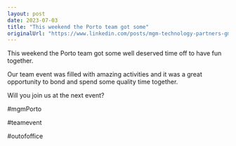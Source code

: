 ```yaml
---
layout: post
date: 2023-07-03
title: "This weekend the Porto team got some"
originalUrl: "https://www.linkedin.com/posts/mgm-technology-partners-gmbh_mgmporto-teamevent-outofoffice-activity-7076535933986062336-Us1m?utm_source=share&utm_medium=member_desktop"
---
```


This weekend the Porto team got some well deserved time off to have fun together.

Our team event was filled with amazing activities and it was a great opportunity to bond and spend some quality time together.

Will you join us at the next event?

#mgmPorto

#teamevent

#outofoffice